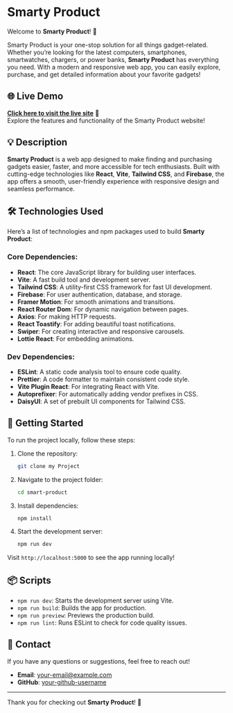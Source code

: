 # **Smarty Product**

Welcome to **Smarty Product**! 🚀

Smarty Product is your one-stop solution for all things gadget-related. Whether you’re looking for the latest computers, smartphones, smartwatches, chargers, or power banks, **Smarty Product** has everything you need. With a modern and responsive web app, you can easily explore, purchase, and get detailed information about your favorite gadgets!

## 🌐 **Live Demo**
[**Click here to visit the live site**](#) 🚀  
Explore the features and functionality of the Smarty Product website!

## 💡 **Description**
**Smarty Product** is a web app designed to make finding and purchasing gadgets easier, faster, and more accessible for tech enthusiasts. Built with cutting-edge technologies like **React**, **Vite**, **Tailwind CSS**, and **Firebase**, the app offers a smooth, user-friendly experience with responsive design and seamless performance.

## 🛠️ **Technologies Used**

Here’s a list of technologies and npm packages used to build **Smarty Product**:

### **Core Dependencies**:
- **React**: The core JavaScript library for building user interfaces.
- **Vite**: A fast build tool and development server.
- **Tailwind CSS**: A utility-first CSS framework for fast UI development.
- **Firebase**: For user authentication, database, and storage.
- **Framer Motion**: For smooth animations and transitions.
- **React Router Dom**: For dynamic navigation between pages.
- **Axios**: For making HTTP requests.
- **React Toastify**: For adding beautiful toast notifications.
- **Swiper**: For creating interactive and responsive carousels.
- **Lottie React**: For embedding animations.

### **Dev Dependencies**:
- **ESLint**: A static code analysis tool to ensure code quality.
- **Prettier**: A code formatter to maintain consistent code style.
- **Vite Plugin React**: For integrating React with Vite.
- **Autoprefixer**: For automatically adding vendor prefixes in CSS.
- **DaisyUI**: A set of prebuilt UI components for Tailwind CSS.

## 🚀 **Getting Started**

To run the project locally, follow these steps:

1. Clone the repository:
    ```bash
    git clone my Project
    ```

2. Navigate to the project folder:
    ```bash
    cd smart-product
    ```

3. Install dependencies:
    ```bash
    npm install
    ```

4. Start the development server:
    ```bash
    npm run dev
    ```

Visit `http://localhost:5000` to see the app running locally!

## 📦 **Scripts**
- `npm run dev`: Starts the development server using Vite.
- `npm run build`: Builds the app for production.
- `npm run preview`: Previews the production build.
- `npm run lint`: Runs ESLint to check for code quality issues.

## 👥 **Contact**
If you have any questions or suggestions, feel free to reach out!

- **Email**: [your-email@example.com](abdshakaet@gmail.com)
- **GitHub**: [your-github-username](https://github.com/Shakaet)

---

Thank you for checking out **Smarty Product**! 🌟
